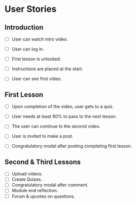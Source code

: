 # User Stories

## Introduction

* [ ] User can watch intro video.
* [ ] User can log in.
* [ ] First lesson is unlocked.
* [ ] Instructions are placed at the start.
* [ ] User can see first video.


##  First Lesson

* [ ] Upon completion of the video, user gets to a quiz.
* [ ] User needs at least 80% to pass to the next lesson.
* [ ] The user can continue to the second video.
* [ ] User is invited to make a post.
* [ ] Congratulatory modal after posting completing first lesson.


## Second & Third Lessons

* [ ] Upload videos.
* [ ] Create Quizes.
* [ ] Congratulatory modal after comment.
* [ ] Module end reflection.
* [ ] Forum & upvotes on questions.
